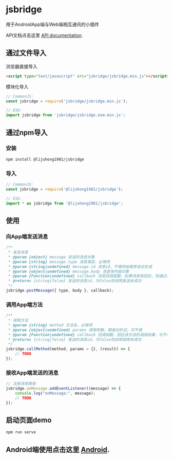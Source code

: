 # jsbridge
用于AndroidApp端与Web端相互通讯的小插件

API文档点击这里 [API documentation](API.md).

## 通过文件导入

浏览器直接导入

```html
<script type="text/javascript" src="jsbridge/jsbridge.min.js"></script>
```

模块化导入

```js
// CommonJS:
const jsbridge = require('jsbridge/jsbridge.min.js');

// ES6:
import jsbridge from 'jsbridge/jsbridge.esm.min.js';
```

## 通过npm导入

### 安装

```bash
npm install @lijuhong1981/jsbridge
```

### 导入

```js
// CommonJS:
const jsbridge = require('@lijuhong1981/jsbridge');

// ES6:
import * as jsbridge from '@lijuhong1981/jsbridge';
```

## 使用

### 向App端发送消息

```js
/**
 * 发送消息
 * @param {object} message 发送的消息对象
 * @param {string} message.type 消息类型，必填项
 * @param {string|undefined} message.id 消息id，不填则由程序自动生成
 * @param {object|undefined} message.body 消息体内容对象
 * @param {Function|undefined} callback 消息回调函数，如果消息有回应，则通过该函数回调，可不填
 * @returns {string|false} 发送的消息id，为false则说明发送未成功
 */
jsbridge.postMessage({ type, body }, callback);
```

### 调用App端方法

```js
/**
 * 调用方法
 * @param {string} method 方法名，必填项
 * @param {object|undefined} params 调用参数，键值对形式，可不填
 * @param {Function|undefined} callback 回调函数，回应该方法的调用结果，可不填
 * @returns {string|false} 发送的消息id，为false则说明调用未成功
 */
jsbridge.callMethod(method, params = {}, (result) => {
    // TODO
});
```

### 接收App端发送的消息

```js
// 注册消息接收
jsbridge.onMessage.addEventListener((message) => {
    console.log("onMessage:", message);
    // TODO
});
```

## 启动页面demo

```bash
npm run serve
```

## Android端使用点击这里 [Android](Android.md).